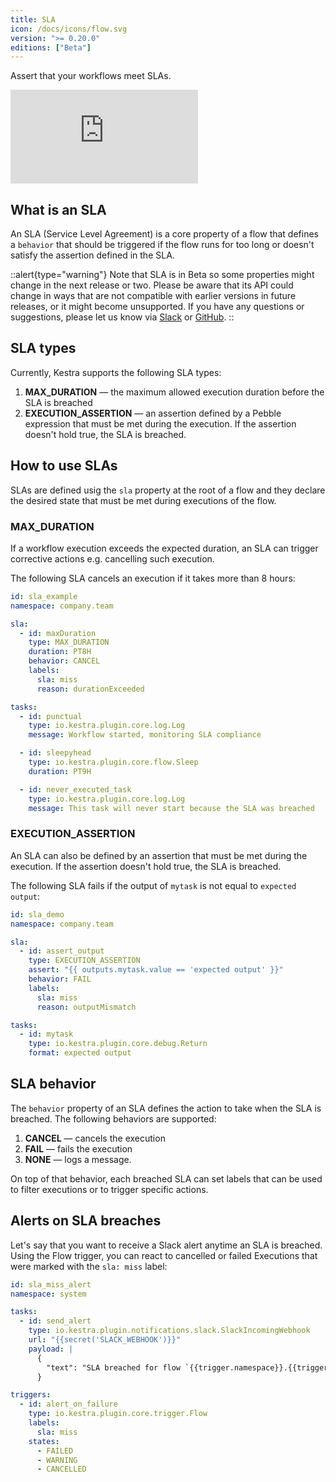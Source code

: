 ```yaml
---
title: SLA
icon: /docs/icons/flow.svg
version: ">= 0.20.0"
editions: ["Beta"]
---
```


Assert that your workflows meet SLAs.

<div class="video-container">
  <iframe src="https://www.youtube.com/embed/FlkyPIWPLSk?si=KH3Aa7oqKcBBNuo1" title="YouTube video player" frameborder="0" allow="accelerometer; autoplay; clipboard-write; encrypted-media; gyroscope; picture-in-picture; web-share" referrerpolicy="strict-origin-when-cross-origin" allowfullscreen></iframe>
</div>

## What is an SLA

An SLA (Service Level Agreement) is a core property of a flow that defines a `behavior` that should be triggered if the flow runs for too long or doesn't satisfy the assertion defined in the SLA.

::alert{type="warning"}
Note that SLA is in Beta so some properties might change in the next release or two. Please be aware that its API could change in ways that are not compatible with earlier versions in future releases, or it might become unsupported. If you have any questions or suggestions, please let us know via [Slack](/slack) or [GitHub](https://github.com/kestra-io/kestra/issues/new/choose).
::

## SLA types

Currently, Kestra supports the following SLA types:
1. **MAX_DURATION** — the maximum allowed execution duration before the SLA is breached
2. **EXECUTION_ASSERTION** — an assertion defined by a Pebble expression that must be met during the execution. If the assertion doesn't hold true, the SLA is breached.

## How to use SLAs

SLAs are defined usig the `sla` property at the root of a flow and they declare the desired state that must be met during executions of the flow.

### MAX_DURATION

If a workflow execution exceeds the expected duration, an SLA can trigger corrective actions e.g. cancelling such execution.

The following SLA cancels an execution if it takes more than 8 hours:

```yaml
id: sla_example
namespace: company.team

sla:
  - id: maxDuration
    type: MAX_DURATION
    duration: PT8H
    behavior: CANCEL
    labels:
      sla: miss
      reason: durationExceeded

tasks:
  - id: punctual
    type: io.kestra.plugin.core.log.Log
    message: Workflow started, monitoring SLA compliance

  - id: sleepyhead
    type: io.kestra.plugin.core.flow.Sleep
    duration: PT9H

  - id: never_executed_task
    type: io.kestra.plugin.core.log.Log
    message: This task will never start because the SLA was breached
```

### EXECUTION_ASSERTION

An SLA can also be defined by an assertion that must be met during the execution. If the assertion doesn't hold true, the SLA is breached.

The following SLA fails if the output of `mytask` is not equal to `expected output`:

```yaml
id: sla_demo
namespace: company.team

sla:
  - id: assert_output
    type: EXECUTION_ASSERTION
    assert: "{{ outputs.mytask.value == 'expected output' }}"
    behavior: FAIL
    labels:
      sla: miss
      reason: outputMismatch

tasks:
  - id: mytask
    type: io.kestra.plugin.core.debug.Return
    format: expected output
```

## SLA behavior

The `behavior` property of an SLA defines the action to take when the SLA is breached. The following behaviors are supported:
1. **CANCEL** — cancels the execution
2. **FAIL** — fails the execution
3. **NONE** — logs a message.

On top of that behavior, each breached SLA can set labels that can be used to filter executions or to trigger specific actions.

## Alerts on SLA breaches

Let's say that you want to receive a Slack alert anytime an SLA is breached. Using the Flow trigger, you can react to cancelled or failed Executions that were marked with the `sla: miss` label:

```yaml
id: sla_miss_alert
namespace: system

tasks:
  - id: send_alert
    type: io.kestra.plugin.notifications.slack.SlackIncomingWebhook
    url: "{{secret('SLACK_WEBHOOK')}}"
    payload: |
      {
        "text": "SLA breached for flow `{{trigger.namespace}}.{{trigger.flowId}}` with ID `{{trigger.executionId}}`"
      }

triggers:
  - id: alert_on_failure
    type: io.kestra.plugin.core.trigger.Flow
    labels:
      sla: miss
    states:
      - FAILED
      - WARNING
      - CANCELLED
```
